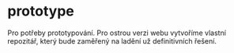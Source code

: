 prototype
=========

Pro potřeby prototypování. Pro ostrou verzi webu vytvoříme vlastní repozitář, který bude zaměřený na ladění už definitivních řešení.
